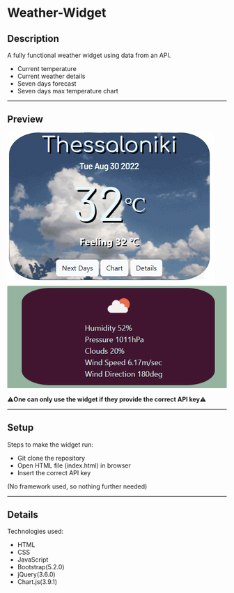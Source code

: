 # Weather-Widget

## Description

A fully functional weather widget using data from an API.
* Current temperature
* Current weather details
* Seven days forecast
* Seven days max temperature chart 
 
---
## Preview

![Widget Preview](img/widgetPreview.PNG)![Widget Preview](img/widgetPreview2.PNG)

<b>⚠️One can only use the widget if they provide the correct API key⚠️</b>

---

## Setup

Steps to make the widget run:
* Git clone the repository
* Open HTML file (index.html) in browser
* Insert the correct API key

(No framework used, so nothing further needed)

---
## Details

Technologies used:
* HTML
* CSS
* JavaScript
* Bootstrap(5.2.0)
* jQuery(3.6.0)
* Chart.js(3.9.1)

  